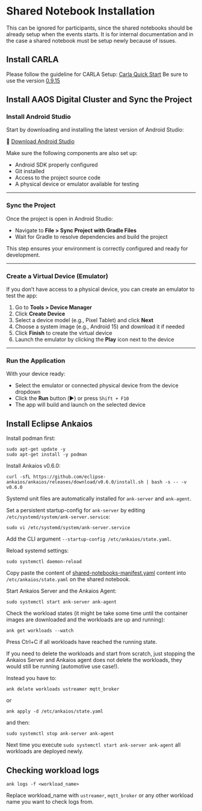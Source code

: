 
# Shared Notebook Installation

This can be ignored for participants, since the shared notebooks should be already setup when the events starts. It is for internal documentation and in the case a shared notebook must be setup newly because of issues.

## Install CARLA

Please follow the guideline for CARLA Setup: [Carla Quick Start](https://carla.readthedocs.io/en/latest/start_quickstart/)
Be sure to use the version [0.9.15](https://github.com/carla-simulator/carla/releases/tag/0.9.15/)

## Install AAOS Digital Cluster and Sync the Project

### Install Android Studio

Start by downloading and installing the latest version of Android Studio:

🔗 [Download Android Studio](https://developer.android.com/studio)

Make sure the following components are also set up:
- Android SDK properly configured
- Git installed
- Access to the project source code
- A physical device or emulator available for testing

---

### Sync the Project

Once the project is open in Android Studio:

- Navigate to **File > Sync Project with Gradle Files**
- Wait for Gradle to resolve dependencies and build the project

This step ensures your environment is correctly configured and ready for development.

---

### Create a Virtual Device (Emulator)

If you don’t have access to a physical device, you can create an emulator to test the app:

1. Go to **Tools > Device Manager**
2. Click **Create Device**
3. Select a device model (e.g., Pixel Tablet) and click **Next**
4. Choose a system image (e.g., Android 15) and download it if needed
5. Click **Finish** to create the virtual device
6. Launch the emulator by clicking the **Play** icon next to the device

---

### Run the Application

With your device ready:

- Select the emulator or connected physical device from the device dropdown
- Click the **Run** button (▶️) or press `Shift + F10`
- The app will build and launch on the selected device


## Install Eclipse Ankaios

Install podman first:

```shell
sudo apt-get update -y
sudo apt-get install -y podman
```

Install Ankaios v0.6.0:

```shell
curl -sfL https://github.com/eclipse-ankaios/ankaios/releases/download/v0.6.0/install.sh | bash -s -- -v v0.6.0
```

Systemd unit files are automatically installed for `ank-server` and `ank-agent`.

Set a persistent startup-config for `ank-server` by editing `/etc/systemd/system/ank-server.service`:

```shell
sudo vi /etc/systemd/system/ank-server.service
```

Add the CLI argument `--startup-config /etc/ankaios/state.yaml`.

Reload systemd settings:

```shell
sudo systemctl daemon-reload
```

Copy paste the content of [shared-notebooks-manifest.yaml](./shared-notebooks-manifest.yaml) content into `/etc/ankaios/state.yaml` on the shared notebook.

Start Ankaios Server and the Ankaios Agent:

```shell
sudo systemctl start ank-server ank-agent
```

Check the workload states (it might be take some time until the container images are downloaded and the workloads are up and running):

```shell
ank get workloads --watch
```

Press Ctrl+C if all workloads have reached the running state.

If you need to delete the workloads and start from scratch, just stopping the Ankaios Server and Ankaios agent does not delete the workloads, they would still be running (automotive use case!).

Instead you have to:

```shell
ank delete workloads ustreamer mqtt_broker
```

or 

```shell
ank apply -d /etc/ankaios/state.yaml
```

and then:

```shell
sudo systemctl stop ank-server ank-agent
```

Next time you execute `sudo systemctl start ank-server ank-agent` all workloads are deployed newly.

## Checking workload logs

```shell
ank logs -f <workload_name>
```

Replace workload_name with `ustreamer`, `mqtt_broker` or any other workload name you want to check logs from.
